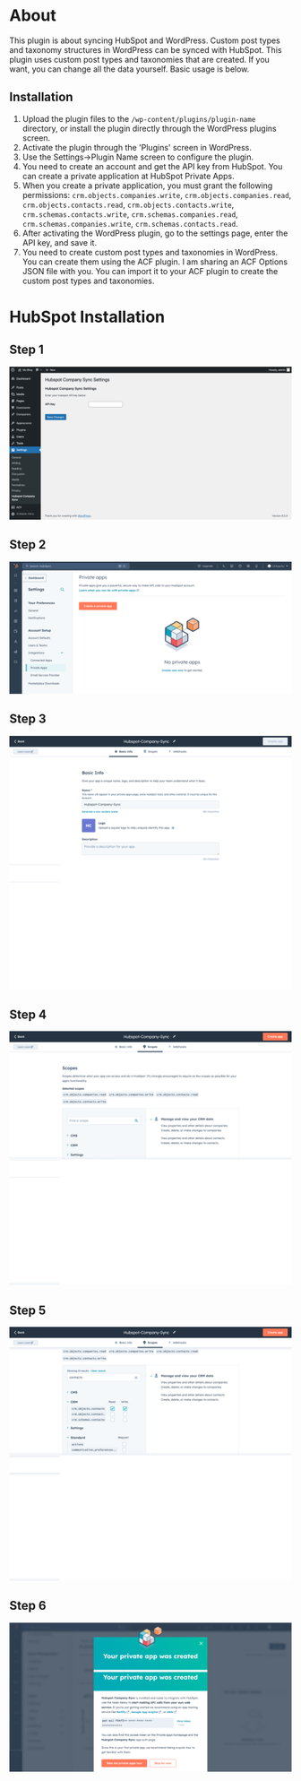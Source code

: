 # About
This plugin is about syncing HubSpot and WordPress. Custom post types and taxonomy structures in WordPress can be synced with HubSpot. This plugin uses custom post types and taxonomies that are created. If you want, you can change all the data yourself. Basic usage is below.

## Installation
1. Upload the plugin files to the `/wp-content/plugins/plugin-name` directory, or install the plugin directly through the WordPress plugins screen.
2. Activate the plugin through the 'Plugins' screen in WordPress.
3. Use the Settings->Plugin Name screen to configure the plugin.
4. You need to create an account and get the API key from HubSpot. You can create a private application at HubSpot Private Apps.
5. When you create a private application, you must grant the following permissions: `crm.objects.companies.write`, `crm.objects.companies.read`, `crm.objects.contacts.read`, `crm.objects.contacts.write`, `crm.schemas.contacts.write`, `crm.schemas.companies.read`, `crm.schemas.companies.write`, `crm.schemas.contacts.read`.
6. After activating the WordPress plugin, go to the settings page, enter the API key, and save it.
7. You need to create custom post types and taxonomies in WordPress. You can create them using the ACF plugin. I am sharing an ACF Options JSON file with you. You can import it to your ACF plugin to create the custom post types and taxonomies.

# HubSpot Installation

## Step 1
![Step 1](./hubspot_installation/hubspot-installation-1.png "Installation Step 1")

## Step 2
![Step 2](./hubspot_installation/hubspot-installation-2.png "Installation Step 2")

## Step 3
![Step 3](./hubspot_installation/hubspot-installation-3.png "Installation Step 3")

## Step 4
![Step 4](./hubspot_installation/hubspot-installation-4.png "Installation Step 4")

## Step 5
![Step 5](./hubspot_installation/hubspot-installation-5.png "Installation Step 5")

## Step 6
![Step 6](./hubspot_installation/hubspot-installation-6.png "Installation Step 6")

